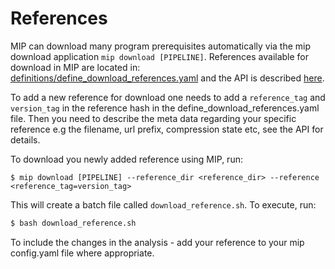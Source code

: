 # References

MIP can download many program prerequisites automatically via the mip download application ``mip download [PIPELINE]``. References available for download in MIP are located in: [definitions/define_download_references.yaml](https://github.com/Clinical-Genomics/MIP/blob/master/definitions/define_download_references.yaml) and the API is described [here](https://github.com/Clinical-Genomics/MIP/blob/develop/documentation/API/Download_references.md).

To add a new reference for download one needs to add a `reference_tag` and `version_tag` in the reference hash in the define_download_references.yaml file. Then you need to describe the meta data regarding your specific reference e.g the filename, url prefix, compression state etc, see the API for details.

To download you newly added reference using MIP, run:
```
$ mip download [PIPELINE] --reference_dir <reference_dir> --reference <reference_tag=version_tag>
```
This will create a batch file called `download_reference.sh`. To execute, run:
```Bash
$ bash download_reference.sh
```

To include the changes in the analysis - add your reference to your mip config.yaml file where appropriate.
